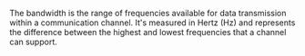 The bandwidth is the range of frequencies available for data transmission within a communication channel. It's measured in Hertz (Hz) and represents the difference between the highest and lowest frequencies that a channel can support.